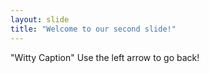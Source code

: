 ```yaml
---
layout: slide
title: "Welcome to our second slide!"
---
```

"Witty Caption"
Use the left arrow to go back!
